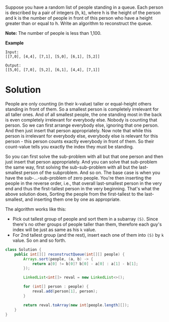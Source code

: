 Suppose you have a random list of people standing in a queue. Each person is described by a pair of integers (h, k), where h is the height of the person and k is the number of people in front of this person who have a height greater than or equal to h. Write an algorithm to reconstruct the queue.

__Note:__
The number of people is less than 1,100.

 
__Example__

```
Input:
[[7,0], [4,4], [7,1], [5,0], [6,1], [5,2]]

Output:
[[5,0], [7,0], [5,2], [6,1], [4,4], [7,1]]
```

# Solution

People are only counting (in their k-value) taller or equal-height others standing in front of them. So a smallest person is completely irrelevant for all taller ones. And of all smallest people, the one standing most in the back is even completely irrelevant for everybody else. Nobody is counting that person. So we can first arrange everybody else, ignoring that one person. And then just insert that person appropriately. Now note that while this person is irrelevant for everybody else, everybody else is relevant for this person - this person counts exactly everybody in front of them. So their count-value tells you exactly the index they must be standing.

So you can first solve the sub-problem with all but that one person and then just insert that person appropriately. And you can solve that sub-problem the same way, first solving the sub-sub-problem with all but the last-smallest person of the subproblem. And so on. The base case is when you have the sub-...-sub-problem of zero people. You're then inserting the people in the reverse order, i.e., that overall last-smallest person in the very end and thus the first-tallest person in the very beginning. That's what the above solution does, Sorting the people from the first-tallest to the last-smallest, and inserting them one by one as appropriate.

The algorithm works like this:  
* Pick out tallest group of people and sort them in a subarray `(S)`. Since there's no other groups of people taller than them, therefore each guy's index will be just as same as his `k` value.  
* For 2nd tallest group (and the rest), insert each one of them into `(S)` by `k` value. So on and so forth.  

```java
class Solution {
    public int[][] reconstructQueue(int[][] people) {
        Arrays.sort(people, (a, b) -> {
            return a[0] != b[0]? b[0] - a[0] : a[1] - b[1];
        });

        LinkedList<int[]> reval = new LinkedList<>();

        for (int[] person : people) {
            reval.add(person[1], person);
        }

        return reval.toArray(new int[people.length][]);
    }
}
```
